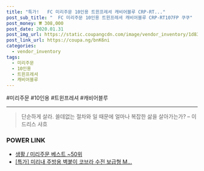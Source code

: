 ```yaml
--- 
title: "특가!   FC 미리주문 10인용 트윈프레셔 캐비어블루 CRP-RT..." 
post_sub_title: "  FC 미리주문 10인용 트윈프레셔 캐비어블루 CRP-RT107FP 쿠쿠" 
post_money: ₩ 308,000 
post_date: 2020.01.31 
post_img_url: https://static.coupangcdn.com/image/vendor_inventory/1d83/b6b7b4f1ce3bc1d6fe63b8910ce7f9db0d6f0b17a812b5d73f7b6d4f948f.jpg 
post_link_url: https://coupa.ng/bnK6ni 
categories: 
  - vendor_inventory 
tags: 
  - 미리주문 
  - 10인용 
  - 트윈프레셔 
  - 캐비어블루 
--- 
```

  #미리주문 #10인용 #트윈프레셔 #캐비어블루 
<hr> 

> 단순하게 살라. 쓸데없는 절차와 일 때문에 얼마나 복잡한 삶을 살아가는가? – 이드리스 샤흐 


### POWER LINK

* <a href="https://blog.naver.com/santokki14/221791022752" target="_blank">생활 / 미리주문 베스트 ~50위</a>
* <a href="https://blog.naver.com/an0733/221790377093" target="_blank">[특가] 미리내 주방용 벽붙이 코브라 수전 보급형 M...</a>
